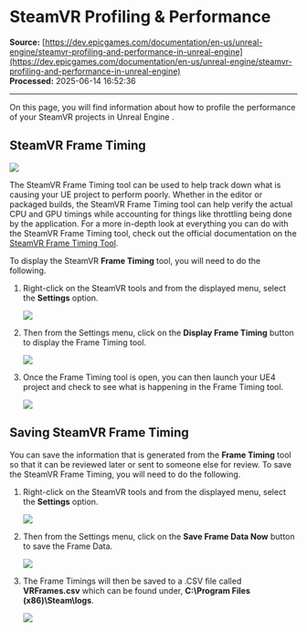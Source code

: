 # SteamVR Profiling & Performance

**Source:** [https://dev.epicgames.com/documentation/en-us/unreal-engine/steamvr-profiling-and-performance-in-unreal-engine](https://dev.epicgames.com/documentation/en-us/unreal-engine/steamvr-profiling-and-performance-in-unreal-engine)  
**Processed:** 2025-06-14 16:52:36

---

On this page, you will find information about how to profile the performance of your SteamVR projects in Unreal Engine .

## SteamVR Frame Timing

![](https://d1iv7db44yhgxn.cloudfront.net/documentation/images/6afb78fb-d3c0-4731-9d89-01c1c478ddbb/steamvr_propref_00.png)

The SteamVR Frame Timing tool can be used to help track down what is causing your UE project to perform poorly. Whether in the editor or packaged builds, the SteamVR Frame Timing tool can help verify the actual CPU and GPU timings while accounting for things like throttling being done by the application. For a more in-depth look at everything you can do with the SteamVR Frame Timing tool, check out the official documentation on the [SteamVR Frame Timing Tool](https://developer.valvesoftware.com/wiki/SteamVR/Frame_Timing).

To display the SteamVR **Frame Timing** tool, you will need to do the following.

1.  Right-click on the SteamVR tools and from the displayed menu, select the **Settings** option.
    
    ![](https://d1iv7db44yhgxn.cloudfront.net/documentation/images/815f0237-8483-4568-8f4a-4361bceee4fd/steamvr_propref_01.png)
2.  Then from the Settings menu, click on the **Display Frame Timing** button to display the Frame Timing tool.
    
    ![](https://d1iv7db44yhgxn.cloudfront.net/documentation/images/2451afa4-db74-4f84-98ce-8bdda31070a4/steamvr_propref_02.png)
3.  Once the Frame Timing tool is open, you can then launch your UE4 project and check to see what is happening in the Frame Timing tool.
    
    ![](https://d1iv7db44yhgxn.cloudfront.net/documentation/images/62b03706-6679-4176-90cc-875e02418b21/steamvr_propref_00.png)

## Saving SteamVR Frame Timing

You can save the information that is generated from the **Frame Timing** tool so that it can be reviewed later or sent to someone else for review. To save the SteamVR Frame Timing, you will need to do the following.

1.  Right-click on the SteamVR tools and from the displayed menu, select the **Settings** option.
    
    ![](https://d1iv7db44yhgxn.cloudfront.net/documentation/images/f0a76f50-3a7c-4839-affa-d4fa08b94ffd/steamvr_propref_01.png)
2.  Then from the Settings menu, click on the **Save Frame Data Now** button to save the Frame Data.
    
    ![](https://d1iv7db44yhgxn.cloudfront.net/documentation/images/2844579d-9fad-4901-aec9-f1be9567ae24/steamvr_propref_03.png)
3.  The Frame Timings will then be saved to a .CSV file called **VRFrames.csv** which can be found under, **C:\\Program Files (x86)\\Steam\\logs**.
    
    ![](https://d1iv7db44yhgxn.cloudfront.net/documentation/images/62c94558-f923-49ec-a6a3-a2cee1cedd7a/steamvr_propref_04.png)